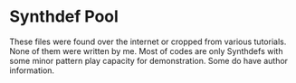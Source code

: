 # Synthdef Pool
These files were found over the internet or cropped from various tutorials. None of them were written by me. Most of codes are only Synthdefs with some minor pattern play capacity for demonstration. Some do have author information.
